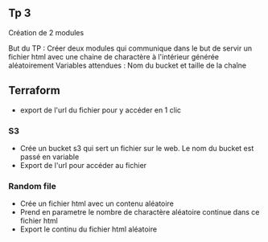 ## Tp 3
Création de 2 modules

But du TP : Créer deux modules qui communique dans le but de servir un fichier html avec une chaine de charactère à l'intérieur générée aléatoirement
Variables attendues : Nom du bucket et taille de la chaîne 

## Terraform
- export de l'url du fichier pour y accéder en 1 clic

### S3
- Crée un bucket s3 qui sert un fichier sur le web. Le nom du bucket est passé en variable
- Export de l'url pour accéder au fichier

### Random file
- Crée un fichier html avec un contenu aléatoire 
- Prend en parametre le nombre de charactère aléatoire continue dans ce fichier html
- Export le continu du fichier html aléatoire